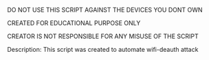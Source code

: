 DO NOT USE THIS SCRIPT AGAINST THE DEVICES YOU DONT OWN

CREATED FOR EDUCATIONAL PURPOSE ONLY

CREATOR IS NOT RESPONSIBLE FOR ANY MISUSE OF THE SCRIPT

Description:
This script was created to automate wifi-deauth attack



